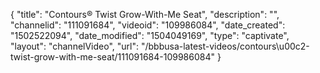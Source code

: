 {
    "title": "Contours&reg; Twist Grow-With-Me Seat",
    "description": "",
    "channelid": "111091684",
    "videoid": "109986084",
    "date_created": "1502522094",
    "date_modified": "1504049169",
    "type": "captivate",
    "layout": "channelVideo",
    "url": "\/bbbusa-latest-videos\/contours\u00c2-twist-grow-with-me-seat\/111091684-109986084"
}